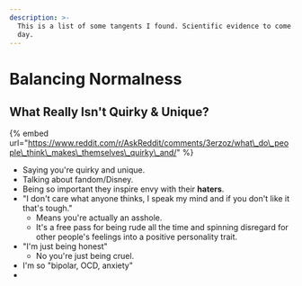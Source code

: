 ```yaml
---
description: >-
  This is a list of some tangents I found. Scientific evidence to come... one
  day.
---
```


# Balancing Normalness

## What Really Isn't Quirky & Unique?

{% embed url="https://www.reddit.com/r/AskReddit/comments/3erzoz/what\_do\_people\_think\_makes\_themselves\_quirky\_and/" %}

* Saying you're quirky and unique.
* Talking about fandom/Disney.
* Being so important they inspire envy with their **haters**.
* "I don't care what anyone thinks, I speak my mind and if you don't like it that's tough."
  * Means you're actually an asshole.
  * It's a free pass for being rude all the time and spinning disregard for other people's feelings into a positive personality trait. 
* "I'm just being honest"
  * No you're just being cruel.
* I'm so "bipolar, OCD, anxiety"
* 

